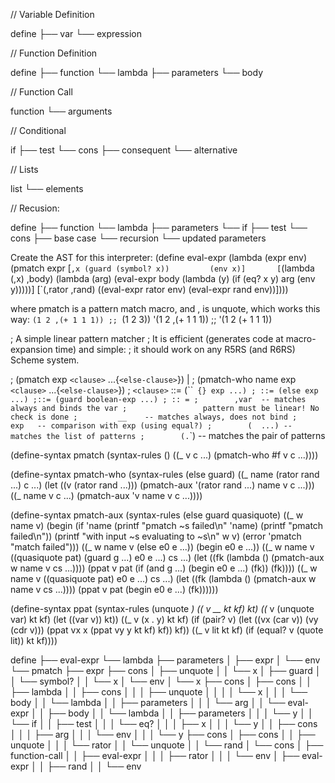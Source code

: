 // Variable Definition

define
├── var
└── expression

// Function Definition

define
├── function
└── lambda
    ├── parameters
    └── body

// Function Call

function
└── arguments

// Conditional

if
├── test
└── cons
    ├── consequent
    └── alternative

// Lists

list
└── elements

// Recusion:

define
├── function
└── lambda
    ├── parameters
    └── if
        ├── test
        └── cons
            ├── base case
            └── recursion
                └── updated parameters





Create the AST for this interpreter:
(define eval-expr
  (lambda (expr env)
    (pmatch expr
      [`,x (guard (symbol? x))         (env x)]       [`(lambda (,x) ,body)
        (lambda (arg)
          (eval-expr body (lambda (y)
                            (if (eq? x y)
                                arg
                                (env y)))))]
      [`(,rator ,rand)
       ((eval-expr rator env)
        (eval-expr rand env))])))

where pmatch is a pattern match macro, and , is unquote, which works this way:
`(1 2 ,(+ 1 1 1)) ;; `(1 2 3))
'(1 2 ,(+ 1 1 1)) ;; '(1 2 (+ 1 1 1))

; A simple linear pattern matcher
; It is efficient (generates code at macro-expansion time) and simple:
; it should work on any R5RS (and R6RS) Scheme system.

; (pmatch exp `<clause>` ...{`<else-clause>`}) |
; (pmatch-who name exp `<clause>` ...{`<else-clause>`})
; `<clause>` ::= (``<pattern>` {`<guard>`} exp ...)
; `<else-clause>` ::= (else exp ...)
; `<guard>` ::= (guard boolean-exp ...)
; `<pattern>` :: =
;        ,var  -- matches always and binds the var
;                 pattern must be linear! No check is done
;         __    -- matches always, does not bind
;        exp   -- comparison with exp (using equal?)
;        (`<pattern1>` `<pattern2>` ...) -- matches the list of patterns
;        (`<pattern1>` . `<pattern2>`)  -- matches the pair of patterns

(define-syntax pmatch
  (syntax-rules ()
    ((_ v c ...) (pmatch-who #f v c ...))))

(define-syntax pmatch-who
  (syntax-rules (else guard)
    ((_ name (rator rand ...) c ...)
     (let ((v (rator rand ...)))
       (pmatch-aux '(rator rand ...) name v c ...)))
    ((_ name v c ...)
     (pmatch-aux 'v name v c ...))))

(define-syntax pmatch-aux
  (syntax-rules (else guard quasiquote)
    ((_ w name v)
     (begin
       (if 'name
           (printf "pmatch ~s failed\n" 'name)
           (printf "pmatch failed\n"))
       (printf "with input ~s evaluating to ~s\n" w v)
       (error 'pmatch "match failed")))
    ((_ w name v (else e0 e ...)) (begin e0 e ...))
    ((_ w name v ((quasiquote pat) (guard g ...) e0 e ...) cs ...)
     (let ((fk (lambda () (pmatch-aux w name v cs ...))))
       (ppat v pat (if (and g ...) (begin e0 e ...) (fk)) (fk))))
    ((_ w name v ((quasiquote pat) e0 e ...) cs ...)
     (let ((fk (lambda () (pmatch-aux w name v cs ...))))
       (ppat v pat (begin e0 e ...) (fk))))))

(define-syntax ppat
  (syntax-rules (unquote __)
    ((_ v __ kt kf) kt)
    ((_ v (unquote var) kt kf) (let ((var v)) kt))
    ((_ v (x . y) kt kf)
     (if (pair? v)
       (let ((vx (car v)) (vy (cdr v)))
	 (ppat vx x (ppat vy y kt kf) kf))
       kf))
    ((_ v lit kt kf) (if (equal? v (quote lit)) kt kf))))


define
├── eval-expr
└── lambda
    ├── parameters
    │   ├── expr
    │   └── env
    └── pmatch
        ├── expr
        ├── cons
        │   ├── unquote
        │   │   └── x
        │   ├── guard
        │   │   └── symbol?
        │   │       └── x
        │   └── env
        │       └── x
        ├── cons
        │   ├── cons
        │   │   ├── lambda
        │   │   ├── cons
        │   │   │   ├── unquote
        │   │   │   │   └── x
        │   │   │   └── body
        │   │   └── lambda
        │   │       ├── parameters
        │   │       │   └── arg
        │   │       └── eval-expr
        │   │           ├── body
        │   │           └── lambda
        │   │               ├── parameters
        │   │               │   └── y
        │   │               └── if
        │   │                   ├── test
        │   │                   │   └── eq?
        │   │                   │       ├── x
        │   │                   │       └── y
        │   │                   ├── cons
        │   │                   │   ├── arg
        │   │                   │   └── env
        │   │                   │       └── y
        ├── cons
        │   ├── cons
        │   │   ├── unquote
        │   │   │   └── rator
        │   │   └── unquote
        │   │       └── rand
        │   └── cons
        │       ├── function-call
        │       │   ├── eval-expr
        │       │   │   ├── rator
        │       │   │   └── env
        │       ├── eval-expr
        │       │   ├── rand
        │       │   └── env
